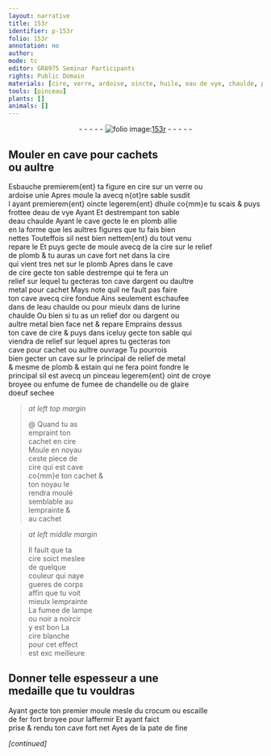 ```yaml
---
layout: narrative
title: 153r
identifier: p-153r
folio: 153r
annotation: no
author:
mode: tc
editor: GR8975 Seminar Participants
rights: Public Domain
materials: [cire, verre, ardoise, oincte, huile, eau de vye, chaulde, plomb, argent, metal, urine, or, estain, oint, croye, fumee de chandelle, glaire doeuf, fumee de lampe, noir a noircir, cire blanche, moule, crocum, escaille de fer]
tools: [pinceau]
plants: []
animals: []
---
```


<div class="folio" align="center">- - - - - <a href="http://gallica.bnf.fr/ark:/12148/btv1b10500001g/f311.image" target="_blank"><img src="https://cu-mkp.github.io/2017-workshop-edition/assets/photo-icon.png" alt="folio image: " style="display:inline-block; margin-bottom:-3px;"/>153r</a> - - - - - </div>  
  

## Mouler en cave pour cachets<br/> ou aultre

 
Esbauche premierem{ent} ta figure en <span class="m">cire</span> sur un <span class="m">verre</span> ou<br/> <span class="m">ardoise</span> unie Apres moule la avecq n{ot}re sable susdit<br/> <span class="del">l</span> ayant premierem{ent} <span class="m">oincte</span> legerem{ent} d<span class="m">huile</span> co{mm}e tu scais & puys<br/> frottee d<span class="m">eau de vye</span> <span class="del">Ayant</span> Et destrempant ton sable<br/> deau <span class="m">chaulde</span> Ayant le cave gecte le en <span class="m">plomb</span> allie<br/> en la forme que les aultres figures que tu fais bien<br/> nettes Touteffois sil nest bien nettem{ent} du tout venu<br/> repare le Et puys <span class="del">gecte de</span> <span class="add">moule avecq de</span> la <span class="m">cire</span> sur le relief<br/> de <span class="m">plomb</span> & tu auras un cave fort net dans la <span class="m">cire</span><br/> qui vient tres net sur le <span class="m">plomb</span> Apres dans le cave<br/> de <span class="m">cire</span> gecte ton sable destrempe qui te fera un<br/> relief sur lequel tu gecteras ton cave d<span class="m">argent</span> ou daultre<br/> <span class="m">metal</span> pour cachet Mays note quil ne fault pas faire<br/> ton cave avecq <span class="m">cire</span> fondue Ains seulement eschaufee<br/> dans de leau <span class="m">chaulde</span> ou pour mieulx dans de l<span class="m">urine</span><br/> chaulde Ou bien si tu as un relief d<span class="m">or</span> ou d<span class="m">argent</span> ou<br/> aultre <span class="m">metal</span> bien <span class="del">face</span> net & repare Emprains dessus<br/> ton cave de <span class="m">cire</span> & puys dans iceluy gecte ton sable qui<br/> viendra de relief sur lequel apres tu gecteras ton<br/> cave pour cachet ou aultre ouvrage Tu pourrois<br/> bien gecter un cave sur le principal de relief de <span class="m">metal</span><br/> & mesme de <span class="m">plomb</span> & <span class="m">estain</span> qui ne fera point fondre le<br/> principal sil est avecq un <span class="tl">pinceau</span> legerem{ent} <span class="m">oint</span> de <span class="m">croye</span><br/> broyee ou enfume de <span class="m">fumee de chandelle</span> ou de <span class="m">glaire<br/> doeuf</span> sechee
 
> *at left top margin*
> 
> 
> @ Quand tu as<br/> empraint ton<br/> cachet en <span class="m">cire</span><br/> Moule en noyau<br/> ceste piece de<br/> <span class="m">cire</span> qui est cave<br/> co{mm}e ton cachet &<br/> ton noyau le<br/> rendra moulé<br/> semblable <span class="del">au</span><br/> lemprainte &<br/> au cachet
 
> *at left middle margin*
> 
> 
>  Il fault que ta<br/> <span class="m">cire</span> soict meslee<br/> de quelque<br/> couleur qui naye<br/> gueres de corps<br/> affin que tu voit<br/> mieulx lemprainte<br/> La <span class="m">fumee de lampe</span><br/> ou <span class="m">noir a noircir</span><br/> y est bon La<br/> <span class="m">cire blanche</span><br/> pour cet effect<br/> est <span class="del">exc</span> meilleure
 
 
  

## Donner telle espesseur a une<br/> medaille que tu vouldras

 
 Ayant gecte ton premier <span class="m">moule</span> mesle du <span class="m">crocum</span> ou <span class="m">escaille<br/> de fer</span> fort broyee pour laffermir Et ayant faict<br/> prise & rendu ton cave fort net Ayes de la pate de fine
 
*[continued]*
 
